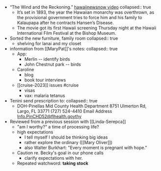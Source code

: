 - “The Wind and the Reckoning.” [hawaiinewsnow video](https://www.hawaiinewsnow.com/2022/11/04/motion-picture-made-hawaii-about-little-known-piece-hawaiian-history-gets-its-local-debut/)
  collapsed:: true
	- It’s set in 1893, the year the Hawaiian monarchy was overthrown, as the provisional government tries to force him and his family to Kalaupapa after he contracts Hansen’s Disease.
	- The movie got its first Hawaii screening Thursday night at the Hawaii International Film Festival at the Bishop Museum.
- Sorted the new furniture, family room
  collapsed:: true
	- shelving for lanai and my closet
- information from [[MaryPat]]'s notes:
  collapsed:: true
	- App:
		- Merlin -- identify birds
		- John Chestnut park -- birds
	- Caroline
		- blog
		- book tour interviews
	- [[cruise-2023]] issues #cruise 
		- visas
		- vax: malaria tetanus
- Tenini send prescription to:
  collapsed:: true
	- DOH-Pinellas Mid County Health Department
	  8751 Ulmerton Rd, Largo, FL 33771
	  (727) 524-4410
	  Email Address
	    Info.PinCHD52@flhealth.govthy
- Reviewed from a previous session with [[Linda-Serepca]]
	- "am I worthy?" a time of processing life?
	- high expectations
		- I tell myself I should be thinking big ideas
		- rather explore the ordinary ([[Mary Oliver]])
		- also Walter Burkhart: "Every moment is pregnant with hope."
	- Caution re. Becky's goal in our phone calls
		- clarify expectations with her.
	- Repeated watchword: **taking stock**